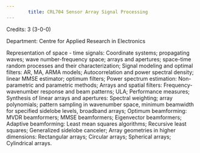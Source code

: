 ```yaml
---
        title: CRL704 Sensor Array Signal Processing
---
```

Credits: 3 (3-0-0)

Department: Centre for Applied Research in Electronics

Representation of space - time signals: Coordinate systems; propagating waves; wave number-frequency space; arrays and apertures; space-time random processes and their characterization; Signal modeling and optimal filters: AR, MA, ARMA models; Autocorrelation and power spectral density; linear MMSE estimator; optimum filters; Power spectrum estimation: Non-parametric and parametric methods; Arrays and spatial filters: Frequency-wavenumber response and beam patterns; ULA; Performance measures; Synthesis of linear arrays and apertures: Spectral weighting; array polynomials; pattern sampling in wavenumber space, minimum beamwidth for specified sidelobe levels, broadband arrays; Optimum beamforming: MVDR beamformers; MMSE beamformers; Eigenvector beamformers; Adaptive beamforming: Least mean squares algorithms; Recursive least squares; Generalized sidelobe canceler; Array geometries in higher dimensions: Rectangular arrays; Circular arrays; Spherical arrays; Cylindrical arrays.